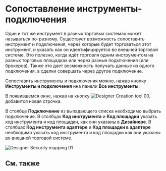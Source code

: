 # Сопоставление инструменты\-подключения

Один и тот же инструмент в разных торговых системах может называться по\-разному. Существует возможность сопоставить инструмент и подключения, через которые будет торговаться этот инструмент, и указать как он идентифицируется во внешней торговой системе. Это полезно, когда идёт торговля одним инструментом на разных торговых площадках или через разные подключения (или брокеров). Также это дает возможность получать данные из одного подключения, а сделки совершать через другое подключение.

Сопоставить инструменты и подключения можно, нажав кнопку **Инструменты и подключения** нна панели **Все инструменты**.

В появившемся окне, нажав на кнопку ![Designer Creation tool 00](~/images/Designer_Creation_tool_00.png), добавится новая строчка.

В столбце **Подключение** из выпадающего списка необходимо выбрать подключение. В столбцах **Код инструмента** и **Код площадки** указать код инструмента и код площадки, как они указаны в **Дизайнере**. В столбцах **Код инструмента адаптере** и **Код площадки в адаптере** необходимо указать код инструмента и код площадки как они указаны во внешней торговой системе.

![Designer Security mapping 01](~/images/Designer_Security_mapping_01.png)

## См. также
